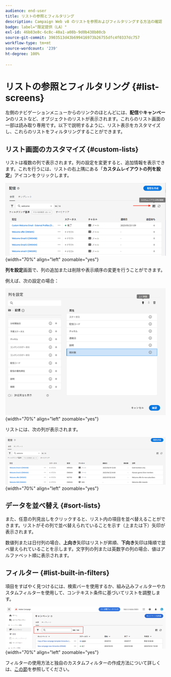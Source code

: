 ```yaml
---
audience: end-user
title: リストの参照とフィルタリング
description: Campaign Web v8 のリストを参照およびフィルタリングする方法の確認
badge: label="限定提供（LA）"
exl-id: 46b83e8c-6c8c-40a1-a08b-9d0b438b80cb
source-git-commit: 3903513d43b699416973b26755dfc4f0337dc757
workflow-type: tm+mt
source-wordcount: '239'
ht-degree: 100%

---
```


# リストの参照とフィルタリング {#list-screens}

左側のナビゲーションメニューからのリンクのほとんどには、**配信**&#x200B;や&#x200B;**キャンペーン**&#x200B;のリストなど、オブジェクトのリストが表示されます。これらのリスト画面の一部は読み取り専用です。以下で説明するように、リスト表示をカスタマイズし、これらのリストをフィルタリングすることができます。

## リスト画面のカスタマイズ {#custom-lists}

リストは複数の列で表示されます。列の設定を変更すると、追加情報を表示できます。これを行うには、リストの右上隅にある「**カスタムレイアウトの列を設定**」アイコンをクリックします。

![](assets/config-columns.png){width="70%" align="left" zoomable="yes"}

**列を設定**&#x200B;画面で、列の追加または削除や表示順序の変更を行うことができます。

例えば、次の設定の場合：

![](assets/columns.png){width="70%" align="left" zoomable="yes"}

リストには、次の列が表示されます。

![](assets/column-sample.png){width="70%" align="left" zoomable="yes"}

## データを並べ替え {#sort-lists}

また、任意の列見出しをクリックすると、リスト内の項目を並べ替えることができます。リストがその列で並べ替えられていることを示す（上または下）矢印が表示されます。

数値列または日付列の場合、**上向き**&#x200B;矢印はリストが昇順、**下向き**&#x200B;矢印は降順で並べ替えられていることを示します。文字列の列または英数字の列の場合、値はアルファベット順に表示されます。

## フィルター {#list-built-in-filters}

項目をすばやく見つけるには、検索バーを使用するか、組み込みフィルターやカスタムフィルターを使用して、コンテキスト条件に基づいてリストを調整します。

![](assets/filter.png){width="70%" align="left" zoomable="yes"}

フィルターの使用方法と独自のカスタムフィルターの作成方法について詳しくは、[この節](../query/filter.md)を参照してください。

<!--
## Use advanced attributes {#adv-attributes}

>[!CONTEXTUALHELP]
>id="acw_attributepicker_advancedfields"
>title="Display advanced attributes"
>abstract="Only the most common attributes are displayed by default in the attribute list. Activate the **Display advanced attributes** toggle to see all available attributes for the current list in the left palette of the rule builder, such as nodes, groupings, 1-1 links, 1-N links."

>[!CONTEXTUALHELP]
>id="acw_rulebuilder_advancedfields"
>title="Rule builder advanced fields"
>abstract="Only the most common attributes are displayed by default in the attribute list. Activate the **Display advanced attributes** toggle to see all available attributes for the current list in the left palette of the rule builder, such as nodes, groupings, 1-1 links, 1-N links."

>[!CONTEXTUALHELP]
>id="acw_rulebuilder_properties_advanced"
>title="Rule builder advanced attributes"
>abstract="Only the most common attributes are displayed by default in the attribute list. Activate the **Display advanced attributes** toggle to see all available attributes for the current list in the left palette of the rule builder, such as nodes, groupings, 1-1 links, 1-N links."


Only most common attributes are displayed by default in the attribute list and filter configuration screens. Attributes which were set as `advanced` attributes in the data schema are hidden from the configuration screens. 

Activate the **Display advanced attributes** toggle to see all available attributes for the current list in the left palette of the rule builder, such as nodes, groupings, 1-1 links, 1-N links. The attribute list is updated instantly.


![](assets/adv-toggle.png){width="70%" align="left" zoomable="yes"}
-->